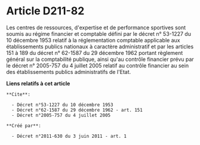 # Article D211-82

Les centres de ressources, d'expertise et de performance sportives sont soumis au régime financier et comptable défini par le
décret n° 53-1227 du 10 décembre 1953 relatif à la réglementation comptable applicable aux établissements publics nationaux à
caractère administratif et par les articles 151 à 189 du décret n° 62-1587 du 29 décembre 1962 portant règlement général sur
la comptabilité publique, ainsi qu'au contrôle financier prévu par le décret n° 2005-757 du 4 juillet 2005 relatif au
contrôle financier au sein des établissements publics administratifs de l'Etat.

**Liens relatifs à cet article**

	**Cite**:

	  - Décret n°53-1227 du 10 décembre 1953
	  - Décret n°62-1587 du 29 décembre 1962 - art. 151
	  - Décret n°2005-757 du 4 juillet 2005

	**Créé par**:

	  - Décret n°2011-630 du 3 juin 2011 - art. 1
